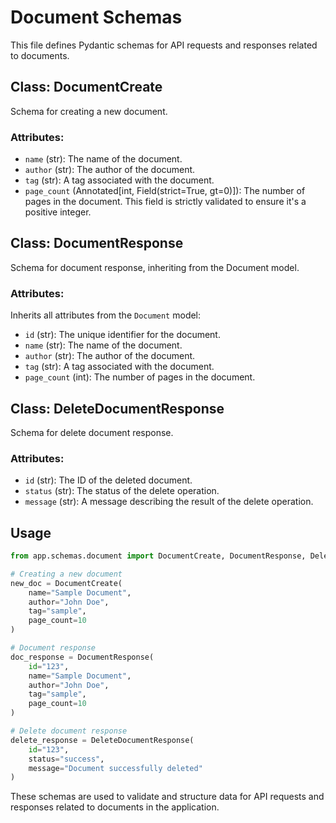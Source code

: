 # Document Schemas

This file defines Pydantic schemas for API requests and responses related to documents.

## Class: DocumentCreate

Schema for creating a new document.

### Attributes:
- `name` (str): The name of the document.
- `author` (str): The author of the document.
- `tag` (str): A tag associated with the document.
- `page_count` (Annotated[int, Field(strict=True, gt=0)]): The number of pages in the document. This field is strictly validated to ensure it's a positive integer.

## Class: DocumentResponse

Schema for document response, inheriting from the Document model.

### Attributes:
Inherits all attributes from the `Document` model:
- `id` (str): The unique identifier for the document.
- `name` (str): The name of the document.
- `author` (str): The author of the document.
- `tag` (str): A tag associated with the document.
- `page_count` (int): The number of pages in the document.

## Class: DeleteDocumentResponse

Schema for delete document response.

### Attributes:
- `id` (str): The ID of the deleted document.
- `status` (str): The status of the delete operation.
- `message` (str): A message describing the result of the delete operation.

## Usage

```python
from app.schemas.document import DocumentCreate, DocumentResponse, DeleteDocumentResponse

# Creating a new document
new_doc = DocumentCreate(
    name="Sample Document",
    author="John Doe",
    tag="sample",
    page_count=10
)

# Document response
doc_response = DocumentResponse(
    id="123",
    name="Sample Document",
    author="John Doe",
    tag="sample",
    page_count=10
)

# Delete document response
delete_response = DeleteDocumentResponse(
    id="123",
    status="success",
    message="Document successfully deleted"
)
````


These schemas are used to validate and structure data for API requests and responses related to documents in the application.